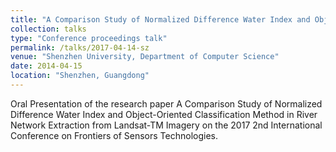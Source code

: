 ```yaml
---
title: "A Comparison Study of Normalized Difference Water Index and Object-Oriented Classification Method in River Network Extraction from Landsat-TM Imagery"
collection: talks
type: "Conference proceedings talk"
permalink: /talks/2017-04-14-sz
venue: "Shenzhen University, Department of Computer Science"
date: 2014-04-15
location: "Shenzhen, Guangdong"
---
```


Oral Presentation of the research paper A Comparison Study of Normalized Difference Water Index and Object-Oriented Classification Method in River Network Extraction from Landsat-TM Imagery on the 2017 2nd International Conference on Frontiers of Sensors Technologies.
